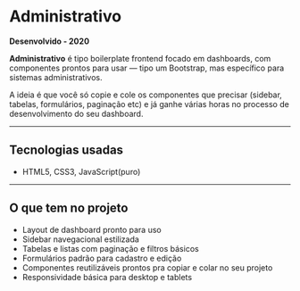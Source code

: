 # Administrativo

**Desenvolvido - 2020**

**Administrativo** é tipo boilerplate frontend focado em dashboards, com componentes prontos para usar — tipo um Bootstrap, mas específico para sistemas administrativos.

A ideia é que você só copie e cole os componentes que precisar (sidebar, tabelas, formulários, paginação etc) e já ganhe várias horas no processo de desenvolvimento do seu dashboard.

---

## Tecnologias usadas

- HTML5, CSS3, JavaScript(puro)

---

## O que tem no projeto

- Layout de dashboard pronto para uso
- Sidebar navegacional estilizada
- Tabelas e listas com paginação e filtros básicos
- Formulários padrão para cadastro e edição
- Componentes reutilizáveis prontos pra copiar e colar no seu projeto
- Responsividade básica para desktop e tablets